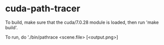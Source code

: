 # cuda-path-tracer

To build, make sure that the cuda/7.0.28 module is loaded, then run 'make build'.

To run, do './bin/pathrace \<scene.file\> \[\<output.png\>\]
